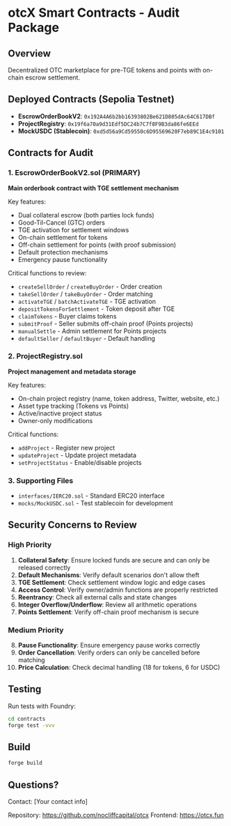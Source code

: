 # otcX Smart Contracts - Audit Package

## Overview
Decentralized OTC marketplace for pre-TGE tokens and points with on-chain escrow settlement.

## Deployed Contracts (Sepolia Testnet)
- **EscrowOrderBookV2**: `0x192A4A6b2bb16393802Be621D805dAc64C617DBf`
- **ProjectRegistry**: `0x19f6a70a9d31Edf5DC24b7C7f8F9B3da86fe6EEd`
- **MockUSDC (Stablecoin)**: `0xd5d56a9Cd59550c6D95569620F7eb89C1E4c9101`

## Contracts for Audit

### 1. EscrowOrderBookV2.sol (PRIMARY)
**Main orderbook contract with TGE settlement mechanism**

Key features:
- Dual collateral escrow (both parties lock funds)
- Good-Til-Cancel (GTC) orders
- TGE activation for settlement windows
- On-chain settlement for tokens
- Off-chain settlement for points (with proof submission)
- Default protection mechanisms
- Emergency pause functionality

Critical functions to review:
- `createSellOrder` / `createBuyOrder` - Order creation
- `takeSellOrder` / `takeBuyOrder` - Order matching
- `activateTGE` / `batchActivateTGE` - TGE activation
- `depositTokensForSettlement` - Token deposit after TGE
- `claimTokens` - Buyer claims tokens
- `submitProof` - Seller submits off-chain proof (Points projects)
- `manualSettle` - Admin settlement for Points projects
- `defaultSeller` / `defaultBuyer` - Default handling

### 2. ProjectRegistry.sol
**Project management and metadata storage**

Key features:
- On-chain project registry (name, token address, Twitter, website, etc.)
- Asset type tracking (Tokens vs Points)
- Active/inactive project status
- Owner-only modifications

Critical functions:
- `addProject` - Register new project
- `updateProject` - Update project metadata
- `setProjectStatus` - Enable/disable projects

### 3. Supporting Files
- `interfaces/IERC20.sol` - Standard ERC20 interface
- `mocks/MockUSDC.sol` - Test stablecoin for development

## Security Concerns to Review

### High Priority
1. **Collateral Safety**: Ensure locked funds are secure and can only be released correctly
2. **Default Mechanisms**: Verify default scenarios don't allow theft
3. **TGE Settlement**: Check settlement window logic and edge cases
4. **Access Control**: Verify owner/admin functions are properly restricted
5. **Reentrancy**: Check all external calls and state changes
6. **Integer Overflow/Underflow**: Review all arithmetic operations
7. **Points Settlement**: Verify off-chain proof mechanism is secure

### Medium Priority
8. **Pause Functionality**: Ensure emergency pause works correctly
9. **Order Cancellation**: Verify orders can only be cancelled before matching
10. **Price Calculation**: Check decimal handling (18 for tokens, 6 for USDC)

## Testing
Run tests with Foundry:
```bash
cd contracts
forge test -vvv
```

## Build
```bash
forge build
```

## Questions?
Contact: [Your contact info]

Repository: https://github.com/nocliffcapital/otcx
Frontend: https://otcx.fun

